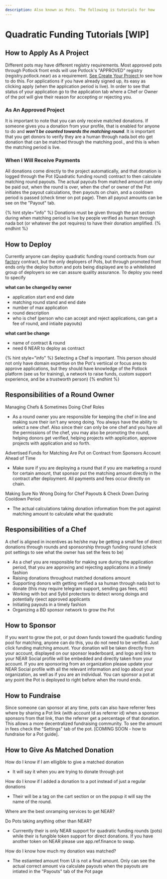```yaml
---
description: Also known as Pots. The following is tutorials for how
---
```


# Quadratic Funding Tutorials \[WIP]

## How to Apply As A Project

Different pots may have different registry requirements. Most approved pots through Potlock front ends will use Potlock's "APPROVED" registry (registry.potlock.near) as a requirement.  [See Create Your Project ](../create-your-project/)to see how to do this.  For applications if you have already signed up, its easy as clicking apply (when the application period is live). In order to see that status of your application go to the application tab where a Chef or Owner of the pot will give their reason for accepting or rejecting you.

### As An Approved Project

It is important to note that you can only receive matched donations. If someone gives you a donation from your profile, that is enabled for anyone to do and _**won't be counted towards the matching round**_. It is important that you get donors to verify they are a human through nada.bot eto get donation that can be matched through the matching pool., and this is when the matching period is live. &#x20;



### When I Will Receive Payments

All donations  come directly to the project automatically, and that donation is logged through the Pot (Quadratic funding round) contract to then calculate matching round payouts. The actual payouts from matched amount can only be paid out, when the round is over, when the chef or owner of the Pot initiates the payout calculations, then payouts on chain, and a cooldown period is passed (check timer on pot page). Then all payout amounts can be see on the "Payout" tab.&#x20;

{% hint style="info" %}
Donations must be given through the pot section during when matching period is live by people verified as human through nada bot (or whatever the pot requires) to have their donation amplified.
{% endhint %}

## How to Deploy&#x20;

Currently anyone can deploy quadratic funding round contracts from our  [factory](../../contracts/potfactory-wip.md) contract, but the only deployers of Pots, but through promoted front ends only the deploy button and pots being displayed are to a whitelisted group of deployers so we can assure quality assurance.  To deploy you need to specify

**what can be changed by owner**

* &#x20;application start end end date
* matching round stand and end date
* number of max application
* round description
* who is chef (person who can accept and reject applications, can get a fee of round, and intiaite payouts)

**what cant be change**

* name of contract & round
* need 6 NEAR to deploy as contract



{% hint style="info" %}
Selecting a Chef is important. This person should not only have domain expertise on the Pot's vertiical or focus area to approve applications, but they should have knowledge of the Potlock platform (see us for training), a network to raise funds, custom support experience, and be a trustworth person)
{% endhint %}

## Responsibilities of a Round Owner

Managing Chefs & Sometimes Doing Chef Roles

* As a round owner you are responsible for keeping the chef in line and making sure their isn't any wrong doing. You always have the ability to select a new chef. Also since their can only be one chef and you have all the permissions of the chef, you may also be promoting the round, helping donors get verified, helping projects with application, approve projects with application and so forth.&#x20;

Advertised Funds for Matching Are Put on Contract from Sponsors Account Ahead of Time

* Make sure if you are deploying a round that if you are marketing a round for certain amount, that sponsor put the matching amount directly in the contract after deployment. All payments and fees occur directly on chain.

Making Sure No Wrong Doing for Chef Payouts & Check Down During Cooldown Period

* The actual calculations taking donation information from the pot against matching amount to calculate what the quadratic&#x20;

## Responsibilities of a Chef

A chef is aligned  in incentives as he/she may be getting a small fee of direct donations through rounds and sponsorship through funding round (check pot settings to see what the owner has set the fees to be)&#x20;

* &#x20;As a chef you are responsible for making sure during the application period, that you are approving and rejecting applications in a timely fashion&#x20;
* Raising donations throughout matched donations amount
* Supporting donors with getting verified a sa human through nada bot to donate (this may require telegram support, sending gas fees, etc)
* Working with bot and Sybil protectors to detect wrong doings and potentially rjeect approved applicants&#x20;
* Initiating payouts in a timely fashion
* Organizing a BD sponsor network to grow the Pot



## How to Sponsor

If you want to grow the pot, or put down funds toward the quadratic funding pool for matching, anyone can do this, you do not need to be verified. Just click funding matching amount. Your donation will be taken directly from your account, displayed on our sponsor leaderboard, and logo and link to your NEAR Social profile will be embedded and directly taken from your account. If you are sponsoring from an organization please update your NEAR Social profile with all the relevant information and logo about your organization, as well as if you are an individual. You can sponsor a pot at any point the Pot is deployed to right before when the round ends.&#x20;



## How to Fundraise

Since someone can sponsor at any time, pots can also have referrer fees where by sharing a Pot link (with account Id as referrer id) when a sponsor sponsors from that link, than the referrer get a percentage of that donation. This allows a more decentralized fundraising community. To see the amount in fees check the "Settings" tab of the pot. \[COMING SOON - how to fundraise for a Pot guide].&#x20;

## How to Give As Matched Donation

How do I know if I am elligible to give a matched donation

* It will say it when you are trying to donate through pot

How do I know if I added a donation to a pot instead of just a regular donations

* Their will be a tag on the cart section or on the popup it will say the name of the round.

Where are the best onramping services to get NEAR?

Do Pots taking anything other than NEAR?

* Currrently their is only NEAR support for quadratic funding rounds (pots) while their is fungible token support for direct donations. If you have another token on NEAR please use app.ref.finance to swap.&#x20;

How do I know how much my donation was matched?

* The estiamted amount from UI is not a final amount. Only can see the actual correct amount via calculate payouts when the payouts are intiated in the "Payouts" tab of the Pot page
